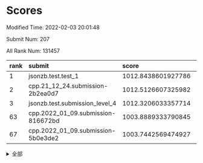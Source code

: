 # Scores

Modified Time: 2022-02-03 20:01:48

Submit Num: 207

All Rank Num: 131457

| rank |               submit               |       score        |       sigma        | pk_num |
| :--- | :--------------------------------- | :----------------- | :----------------- | :----- |
| 1    | jsonzb.test.test_1                 | 1012.8438601927786 | 0.8184176456203522 | 2536   |
| 2    | cpp.21_12_24.submission-2b2ea0d7   | 1012.5126607325982 | 0.845532593127539  | 2542   |
| 3    | jsonzb.test.submission_level_4     | 1012.3206033357714 | 0.7960916540897267 | 2537   |
| 63   | cpp.2022_01_09.submission-816672bd | 1003.8889333790845 | 0.7191230460015409 | 2535   |
| 67   | cpp.2022_01_09.submission-5b0e3de2 | 1003.7442569474927 | 0.6978591904836429 | 2549   |


<details>
<summary>全部</summary>

| rank |                 submit                 |       score        |       sigma        | pk_num |
| :--- | :------------------------------------- | :----------------- | :----------------- | :----- |
| 1    | jsonzb.test.test_1                     | 1012.8438601927786 | 0.8184176456203522 | 2536   |
| 2    | cpp.21_12_24.submission-2b2ea0d7       | 1012.5126607325982 | 0.845532593127539  | 2542   |
| 3    | jsonzb.test.submission_level_4         | 1012.3206033357714 | 0.7960916540897267 | 2537   |
| 4    | gobigger.level_3.submission_level_3_18 | 1012.1806304291794 | 0.7848272455770634 | 2544   |
| 5    | gobigger.level_3.submission_level_3_3  | 1011.7229185454629 | 0.7945269301431306 | 2540   |
| 6    | gobigger.level_3.submission_level_3_13 | 1011.4738510755762 | 0.7814968103238925 | 2537   |
| 7    | gobigger.level_3.submission_level_3_14 | 1011.1796940226149 | 0.7874354261203799 | 2542   |
| 8    | gobigger.level_3.submission_level_3_21 | 1011.043968155093  | 0.7700219122776979 | 2539   |
| 9    | gobigger.level_3.submission_level_3_26 | 1011.0347596463795 | 0.7782719085190701 | 2539   |
| 10   | gobigger.level_3.submission_level_3_35 | 1011.0221478140888 | 0.7940116040451478 | 2544   |
| 11   | gobigger.level_3.submission_level_3_34 | 1010.9700240079096 | 0.771202051133068  | 2543   |
| 12   | gobigger.level_3.submission_level_3_9  | 1010.9613960448852 | 0.7862117816838393 | 2541   |
| 13   | gobigger.level_3.submission_level_3_25 | 1010.8420495069035 | 0.7724375453356982 | 2537   |
| 14   | gobigger.level_3.submission_level_3_49 | 1010.788683585086  | 0.8033881326023073 | 2537   |
| 15   | gobigger.level_3.submission_level_3_32 | 1010.7108710373986 | 0.7769861903750531 | 2539   |
| 16   | gobigger.level_3.submission_level_3_38 | 1010.70635710868   | 0.7420993951853803 | 2543   |
| 17   | gobigger.level_3.submission_level_3_16 | 1010.6357257503705 | 0.7722626250986641 | 2542   |
| 18   | gobigger.level_3.submission_level_3_20 | 1010.5856532656423 | 0.7629179249100212 | 2535   |
| 19   | gobigger.level_3.submission_level_3_48 | 1010.5681735585287 | 0.77563404431393   | 2540   |
| 20   | gobigger.level_3.submission_level_3_30 | 1010.5073576489725 | 0.7669424018751726 | 2535   |
| 21   | gobigger.level_3.submission_level_3_4  | 1010.501034167817  | 0.7690175560774031 | 2542   |
| 22   | gobigger.level_3.submission_level_3_15 | 1010.4534152990557 | 0.7654183056744885 | 2538   |
| 23   | gobigger.level_3.submission_level_3_10 | 1010.410139412657  | 0.760082776874972  | 2539   |
| 24   | gobigger.level_3.submission_level_3_40 | 1010.3800753439689 | 0.7853392928623147 | 2537   |
| 25   | gobigger.level_3.submission_level_3_46 | 1010.3008931229581 | 0.7640822947663822 | 2542   |
| 26   | gobigger.level_3.submission_level_3_22 | 1010.2603444617059 | 0.7664520565729867 | 2541   |
| 27   | gobigger.level_3.submission_level_3_6  | 1010.1250014123915 | 0.7556725829334852 | 2541   |
| 28   | gobigger.level_3.submission_level_3_41 | 1010.108585753612  | 0.7435239827528353 | 2533   |
| 29   | gobigger.level_3.submission_level_3_28 | 1010.0502238884119 | 0.7384068741105462 | 2542   |
| 30   | gobigger.level_3.submission_level_3_44 | 1010.0440483855676 | 0.7504796423666291 | 2541   |
| 31   | gobigger.level_3.submission_level_3_37 | 1010.0204607733003 | 0.7499697985539364 | 2539   |
| 32   | gobigger.level_3.submission_level_3_5  | 1010.0080463813587 | 0.7645930275774875 | 2545   |
| 33   | gobigger.level_3.submission_level_3_31 | 1009.9453239178371 | 0.7686337139486947 | 2536   |
| 34   | gobigger.level_3.submission_level_3_23 | 1009.9228130104195 | 0.748579853727579  | 2540   |
| 35   | gobigger.level_3.submission_level_3_36 | 1009.8915936685116 | 0.7592738290311675 | 2539   |
| 36   | gobigger.level_3.submission_level_3_0  | 1009.8332916898157 | 0.7711632262710562 | 2538   |
| 37   | gobigger.level_3.submission_level_3_19 | 1009.822909706092  | 0.7619099672562188 | 2545   |
| 38   | gobigger.level_3.submission_level_3_29 | 1009.8072361909358 | 0.7570164835785023 | 2535   |
| 39   | gobigger.level_3.submission_level_3_17 | 1009.5372373503042 | 0.7627251551610579 | 2543   |
| 40   | gobigger.level_3.submission_level_3_12 | 1009.5066567782115 | 0.7506557365739365 | 2541   |
| 41   | gobigger.level_3.submission_level_3_7  | 1009.5026997516694 | 0.7736607809486491 | 2544   |
| 42   | gobigger.level_3.submission_level_3_33 | 1009.4309543185315 | 0.7585633828066988 | 2543   |
| 43   | gobigger.level_3.submission_level_3_47 | 1009.4176635273938 | 0.7541907732930028 | 2540   |
| 44   | gobigger.level_3.submission_level_3_24 | 1009.3103805228275 | 0.7751164416994811 | 2536   |
| 45   | gobigger.level_3.submission_level_3_2  | 1009.3038917388938 | 0.7330854352084978 | 2540   |
| 46   | gobigger.level_3.submission_level_3_27 | 1009.2732205196503 | 0.7576578154439016 | 2539   |
| 47   | gobigger.level_3.submission_level_3_43 | 1009.1844429990881 | 0.7538384335953806 | 2539   |
| 48   | gobigger.level_3.submission_level_3_39 | 1009.1114802252646 | 0.7741473845231903 | 2542   |
| 49   | gobigger.level_3.submission_level_3_8  | 1008.9111745794694 | 0.7521343059539243 | 2543   |
| 50   | gobigger.level_3.submission_level_3_11 | 1008.8709018889098 | 0.7622372317411508 | 2542   |
| 51   | gobigger.level_3.submission_level_3_42 | 1008.84891470416   | 0.745020632056332  | 2539   |
| 52   | gobigger.level_3.submission_level_3_1  | 1008.523488236414  | 0.7463260843142502 | 2539   |
| 53   | gobigger.level_3.submission_level_3_45 | 1008.0128774583121 | 0.7282021387287668 | 2545   |
| 54   | gobigger.level_1.submission_level_1_32 | 1005.8898819739279 | 0.7341857210045226 | 2537   |
| 55   | gobigger.level_1.submission_level_1_5  | 1004.5994379154781 | 0.7248626571646107 | 2543   |
| 56   | gobigger.level_1.submission_level_1_6  | 1004.3652255148488 | 0.7310506918739952 | 2537   |
| 57   | gobigger.level_1.submission_level_1_10 | 1004.3453766234568 | 0.7155557394219025 | 2542   |
| 58   | gobigger.level_1.submission_level_1_33 | 1004.1660784723703 | 0.7079508252474788 | 2538   |
| 59   | gobigger.level_1.submission_level_1_18 | 1004.1259066223599 | 0.7204872388450041 | 2540   |
| 60   | gobigger.level_1.submission_level_1_30 | 1004.0500834734104 | 0.7242231423823667 | 2538   |
| 61   | gobigger.level_1.submission_level_1_8  | 1004.0434875849427 | 0.7255762696793904 | 2545   |
| 62   | gobigger.level_1.submission_level_1_23 | 1003.9789080957195 | 0.7361204906563186 | 2536   |
| 63   | cpp.2022_01_09.submission-816672bd     | 1003.8889333790845 | 0.7191230460015409 | 2535   |
| 64   | gobigger.level_1.submission_level_1_21 | 1003.8645105792202 | 0.7292201085199348 | 2532   |
| 65   | gobigger.level_1.submission_level_1_20 | 1003.8315993244586 | 0.734119122488886  | 2540   |
| 66   | gobigger.level_1.submission_level_1_4  | 1003.7658914267405 | 0.7141229286806346 | 2541   |
| 67   | cpp.2022_01_09.submission-5b0e3de2     | 1003.7442569474927 | 0.6978591904836429 | 2549   |
| 68   | gobigger.level_1.submission_level_1_48 | 1003.6380577509273 | 0.7201320707263044 | 2541   |
| 69   | gobigger.level_1.submission_level_1_43 | 1003.598223630206  | 0.7116408068599643 | 2541   |
| 70   | gobigger.level_1.submission_level_1_49 | 1003.5744162668296 | 0.7259158996495213 | 2543   |
| 71   | gobigger.level_1.submission_level_1_29 | 1003.5571381897308 | 0.7127928780270515 | 2540   |
| 72   | gobigger.level_1.submission_level_1_31 | 1003.5340257935003 | 0.7221910483726497 | 2540   |
| 73   | gobigger.level_1.submission_level_1_28 | 1003.4937009094302 | 0.7198758879362425 | 2539   |
| 74   | gobigger.level_1.submission_level_1_12 | 1003.4861371839927 | 0.7146809576643567 | 2539   |
| 75   | gobigger.level_1.submission_level_1_35 | 1003.4344291180274 | 0.7154943768544467 | 2543   |
| 76   | gobigger.level_1.submission_level_1_9  | 1003.4184917878437 | 0.7119389433084619 | 2539   |
| 77   | gobigger.level_1.submission_level_1_26 | 1003.4028483550344 | 0.7155679613642659 | 2539   |
| 78   | gobigger.level_1.submission_level_1_7  | 1003.3775167909828 | 0.7073535110405228 | 2542   |
| 79   | gobigger.level_1.submission_level_1_13 | 1003.3483474043318 | 0.7137890359590576 | 2543   |
| 80   | gobigger.level_1.submission_level_1_40 | 1003.2168324577591 | 0.720096510544682  | 2539   |
| 81   | gobigger.level_1.submission_level_1_15 | 1003.2114031614544 | 0.7308711187238298 | 2540   |
| 82   | gobigger.level_1.submission_level_1_41 | 1003.1672237550869 | 0.7170478967951331 | 2538   |
| 83   | gobigger.level_1.submission_level_1_14 | 1003.142675129349  | 0.7182380601611911 | 2541   |
| 84   | gobigger.level_1.submission_level_1_11 | 1003.1205686119961 | 0.7076522862741079 | 2539   |
| 85   | gobigger.level_1.submission_level_1_19 | 1003.1141885046553 | 0.7105021580281894 | 2540   |
| 86   | gobigger.level_1.submission_level_1_25 | 1003.1130716321412 | 0.701203971088873  | 2542   |
| 87   | gobigger.level_1.submission_level_1_38 | 1003.1120324298493 | 0.7178136479960843 | 2544   |
| 88   | gobigger.level_1.submission_level_1_45 | 1003.0917153285191 | 0.7159936446451522 | 2537   |
| 89   | gobigger.level_1.submission_level_1_42 | 1003.0785487541451 | 0.7192189988596739 | 2541   |
| 90   | gobigger.level_1.submission_level_1_16 | 1003.0660403898197 | 0.7174782853831635 | 2537   |
| 91   | gobigger.level_1.submission_level_1_37 | 1003.0087569490647 | 0.7129319209125226 | 2542   |
| 92   | gobigger.level_1.submission_level_1_34 | 1002.9729814656108 | 0.7193004282285723 | 2544   |
| 93   | gobigger.level_1.submission_level_1_1  | 1002.9254085360553 | 0.7103530598177225 | 2539   |
| 94   | gobigger.level_1.submission_level_1_27 | 1002.8749517707187 | 0.7162139968994953 | 2540   |
| 95   | gobigger.level_1.submission_level_1_24 | 1002.8630794386228 | 0.710591029444844  | 2539   |
| 96   | gobigger.level_1.submission_level_1_22 | 1002.832998513765  | 0.7328666406849051 | 2539   |
| 97   | gobigger.level_1.submission_level_1_2  | 1002.8181297707966 | 0.7136413494878296 | 2542   |
| 98   | gobigger.level_1.submission_level_1_47 | 1002.7716464809288 | 0.724393171204459  | 2539   |
| 99   | gobigger.level_1.submission_level_1_36 | 1002.6398105592094 | 0.7106624518153313 | 2544   |
| 100  | gobigger.level_1.submission_level_1_17 | 1002.5024655622112 | 0.7243276362238191 | 2537   |
| 101  | gobigger.level_1.submission_level_1_39 | 1002.4037285822551 | 0.713659446105431  | 2534   |
| 102  | gobigger.level_1.submission_level_1_44 | 1002.3309960445737 | 0.7146311966626515 | 2543   |
| 103  | gobigger.level_1.submission_level_1_3  | 1002.272772744206  | 0.7096518595175416 | 2537   |
| 104  | gobigger.level_1.submission_level_1_46 | 1002.2104272562666 | 0.7252545842711398 | 2537   |
| 105  | gobigger.level_1.submission_level_1_0  | 1002.2002866082903 | 0.7182483842454592 | 2535   |
| 106  | gobigger.random.submission_random_7    | 997.1767476606221  | 0.7175876379662275 | 2538   |
| 107  | gobigger.random.submission_random_36   | 996.9197235777419  | 0.7045910607500342 | 2543   |
| 108  | gobigger.random.submission_random_1    | 996.9141829704271  | 0.7063351830414245 | 2542   |
| 109  | gobigger.random.submission_random_6    | 996.7824236850219  | 0.715367657198299  | 2538   |
| 110  | gobigger.random.submission_random_18   | 996.712102047633   | 0.7081096347156624 | 2536   |
| 111  | gobigger.random.submission_random_5    | 996.6684679833627  | 0.701198954810254  | 2538   |
| 112  | gobigger.random.submission_random_37   | 996.5096544520778  | 0.7097004080238328 | 2545   |
| 113  | gobigger.random.submission_random_41   | 996.451225273785   | 0.7136145586935073 | 2541   |
| 114  | gobigger.random.submission_random_25   | 996.4441885819249  | 0.7108524523797389 | 2543   |
| 115  | gobigger.random.submission_random_12   | 996.4345079919527  | 0.6970088208171382 | 2538   |
| 116  | gobigger.random.submission_random_27   | 996.3762143724801  | 0.703669349449527  | 2536   |
| 117  | gobigger.random.submission_random_10   | 996.3551367293564  | 0.709032935217819  | 2543   |
| 118  | gobigger.random.submission_random_40   | 996.0714993264284  | 0.7083136301516668 | 2537   |
| 119  | gobigger.random.submission_random_24   | 996.0657649336986  | 0.7141314031535392 | 2539   |
| 120  | gobigger.random.submission_random_16   | 996.0179368209357  | 0.7066848718955742 | 2544   |
| 121  | gobigger.random.submission_random_2    | 996.0161186005124  | 0.7028277869867745 | 2538   |
| 122  | gobigger.random.submission_random_35   | 995.9635229204969  | 0.712858782213807  | 2547   |
| 123  | gobigger.random.submission_random_28   | 995.9519484166302  | 0.7266167405810124 | 2540   |
| 124  | gobigger.random.submission_random_38   | 995.9089437982767  | 0.7026932854983496 | 2538   |
| 125  | gobigger.random.submission_random_30   | 995.8913747235846  | 0.702935720662244  | 2536   |
| 126  | gobigger.random.submission_random_14   | 995.8212192523519  | 0.7056394801003125 | 2537   |
| 127  | gobigger.random.submission_random_33   | 995.8102741724645  | 0.7106149157018318 | 2546   |
| 128  | gobigger.random.submission_random_29   | 995.755700461768   | 0.7114194124822294 | 2540   |
| 129  | gobigger.random.submission_random_48   | 995.7488586059212  | 0.7051033893333576 | 2538   |
| 130  | gobigger.random.submission_random_26   | 995.6785584866378  | 0.709794165411249  | 2539   |
| 131  | gobigger.random.submission_random_31   | 995.624732307897   | 0.7043654630736884 | 2538   |
| 132  | gobigger.random.submission_random_39   | 995.6070510067221  | 0.7242861811009587 | 2538   |
| 133  | gobigger.random.submission_random_34   | 995.570339495359   | 0.7087473832016188 | 2548   |
| 134  | gobigger.random.submission_random_47   | 995.5406993580215  | 0.7175494869638892 | 2541   |
| 135  | gobigger.random.submission_random_22   | 995.4616795338294  | 0.7133387831223551 | 2539   |
| 136  | gobigger.random.submission_random_44   | 995.4473694563765  | 0.7064000855506376 | 2546   |
| 137  | gobigger.random.submission_random_46   | 995.4411764347625  | 0.7302365740471326 | 2540   |
| 138  | gobigger.random.submission_random_8    | 995.4232623752453  | 0.7045691368171577 | 2536   |
| 139  | gobigger.random.submission_random_20   | 995.4211372749946  | 0.707063625878498  | 2546   |
| 140  | gobigger.random.submission_random_19   | 995.419720127686   | 0.7015235043684155 | 2537   |
| 141  | gobigger.random.submission_random_0    | 995.3944558734598  | 0.7232877922534846 | 2541   |
| 142  | gobigger.random.submission_random_45   | 995.3831772319625  | 0.712319845397864  | 2540   |
| 143  | gobigger.random.submission_random_49   | 995.282764297958   | 0.7117497802011276 | 2540   |
| 144  | gobigger.random.submission_random_42   | 995.1997710129292  | 0.7303777397791378 | 2544   |
| 145  | gobigger.random.submission_random_32   | 995.1717252543542  | 0.71901473081823   | 2540   |
| 146  | gobigger.random.submission_random_13   | 995.1410332062292  | 0.7077082003547843 | 2540   |
| 147  | gobigger.random.submission_random_4    | 995.1087471802703  | 0.7151669174111495 | 2539   |
| 148  | gobigger.random.submission_random_43   | 995.1048931058592  | 0.7073420544675453 | 2546   |
| 149  | gobigger.random.submission_random_15   | 995.0868197464556  | 0.7204377847455439 | 2538   |
| 150  | gobigger.random.submission_random_11   | 995.0629686711678  | 0.7177488749794423 | 2540   |
| 151  | gobigger.random.submission_random_3    | 995.0162372352412  | 0.7097796778021008 | 2541   |
| 152  | gobigger.random.submission_random_9    | 994.8282729031177  | 0.7045059629573879 | 2539   |
| 153  | gobigger.random.submission_random_17   | 994.7174133753439  | 0.7070639240834674 | 2540   |
| 154  | gobigger.random.submission_random_23   | 994.3652182138624  | 0.7248800156909702 | 2544   |
| 155  | gobigger.random.submission_random_21   | 994.14969258042    | 0.7289519403019832 | 2531   |
| 156  | gobigger.level_2.submission_level_2_16 | 993.5481573558434  | 0.7290941971233172 | 2540   |
| 157  | gobigger.level_2.submission_level_2_30 | 993.3650440651173  | 0.7289822812787587 | 2542   |
| 158  | gobigger.level_2.submission_level_2_20 | 993.2785106915105  | 0.7254332331931178 | 2542   |
| 159  | gobigger.level_2.submission_level_2_17 | 993.2160573295932  | 0.7408527804506725 | 2540   |
| 160  | gobigger.level_2.submission_level_2_9  | 993.1194976545133  | 0.727844874921257  | 2541   |
| 161  | gobigger.level_2.submission_level_2_47 | 992.8607459835001  | 0.7424329560243828 | 2543   |
| 162  | gobigger.level_2.submission_level_2_3  | 992.8440337342766  | 0.7338042542666526 | 2534   |
| 163  | gobigger.level_2.submission_level_2_27 | 992.8409499662162  | 0.73436443509978   | 2543   |
| 164  | gobigger.level_2.submission_level_2_40 | 992.7911922546457  | 0.7370014489473172 | 2548   |
| 165  | gobigger.level_2.submission_level_2_0  | 992.7127100000025  | 0.738613680106817  | 2540   |
| 166  | gobigger.level_2.submission_level_2_15 | 992.6772398016589  | 0.7517762845878487 | 2536   |
| 167  | gobigger.level_2.submission_level_2_33 | 992.6161239070426  | 0.7501780679912161 | 2539   |
| 168  | gobigger.level_2.submission_level_2_14 | 992.6103121856025  | 0.7490458420644798 | 2540   |
| 169  | gobigger.level_2.submission_level_2_41 | 992.6039433383891  | 0.7310754996728901 | 2547   |
| 170  | gobigger.level_2.submission_level_2_7  | 992.5415406579071  | 0.7460823172000794 | 2544   |
| 171  | gobigger.level_2.submission_level_2_31 | 992.5157492440758  | 0.738312781299655  | 2543   |
| 172  | gobigger.level_2.submission_level_2_1  | 992.4868084224235  | 0.7368081154763667 | 2541   |
| 173  | gobigger.level_2.submission_level_2_24 | 992.4172887544071  | 0.7457304720219775 | 2533   |
| 174  | gobigger.level_2.submission_level_2_28 | 992.4046060581751  | 0.7378788164501882 | 2543   |
| 175  | gobigger.level_2.submission_level_2_46 | 992.3600489497758  | 0.7476825593083044 | 2544   |
| 176  | gobigger.level_2.submission_level_2_11 | 992.3314408732037  | 0.7332800697420329 | 2542   |
| 177  | gobigger.level_2.submission_level_2_13 | 992.2499853915313  | 0.7344694918294516 | 2542   |
| 178  | gobigger.level_2.submission_level_2_22 | 992.2125420525707  | 0.7648696648699363 | 2534   |
| 179  | gobigger.level_2.submission_level_2_34 | 992.1263488804146  | 0.7389701002632265 | 2549   |
| 180  | gobigger.level_2.submission_level_2_6  | 992.1015898067567  | 0.747557738335945  | 2537   |
| 181  | gobigger.level_2.submission_level_2_10 | 992.072061872844   | 0.749684425716481  | 2540   |
| 182  | gobigger.level_2.submission_level_2_8  | 992.0693389942419  | 0.746762305866914  | 2536   |
| 183  | gobigger.level_2.submission_level_2_18 | 992.0071812070216  | 0.7586119941014571 | 2539   |
| 184  | gobigger.level_2.submission_level_2_42 | 991.9641161478341  | 0.7370625071140439 | 2545   |
| 185  | gobigger.level_2.submission_level_2_25 | 991.9270351342633  | 0.7404191627080222 | 2538   |
| 186  | gobigger.level_2.submission_level_2_43 | 991.9009125487909  | 0.7292753960430953 | 2540   |
| 187  | gobigger.level_2.submission_level_2_44 | 991.8922375079952  | 0.7566157372093054 | 2539   |
| 188  | gobigger.level_2.submission_level_2_4  | 991.784490666532   | 0.7399003602951751 | 2543   |
| 189  | gobigger.level_2.submission_level_2_48 | 991.7577724206734  | 0.7461431948411471 | 2539   |
| 190  | gobigger.level_2.submission_level_2_2  | 991.7505714202382  | 0.7584095924381249 | 2539   |
| 191  | gobigger.level_2.submission_level_2_19 | 991.5171372475811  | 0.7480283407093122 | 2540   |
| 192  | gobigger.level_2.submission_level_2_39 | 991.4873154805924  | 0.7482681410377443 | 2537   |
| 193  | gobigger.level_2.submission_level_2_5  | 991.4868413085858  | 0.7310615298205297 | 2539   |
| 194  | gobigger.level_2.submission_level_2_35 | 991.4348762490366  | 0.7457804740129271 | 2541   |
| 195  | gobigger.level_2.submission_level_2_38 | 991.4250260725458  | 0.7554044231699222 | 2546   |
| 196  | gobigger.level_2.submission_level_2_29 | 991.4154862929506  | 0.7371832884690871 | 2541   |
| 197  | gobigger.level_2.submission_level_2_49 | 991.3541775167951  | 0.7487624058826354 | 2542   |
| 198  | gobigger.level_2.submission_level_2_12 | 991.2802438522402  | 0.7567743756881107 | 2542   |
| 199  | gobigger.level_2.submission_level_2_36 | 991.2800822356576  | 0.7451434472949733 | 2541   |
| 200  | gobigger.level_2.submission_level_2_37 | 991.0979304411724  | 0.7544277295474114 | 2540   |
| 201  | gobigger.level_2.submission_level_2_45 | 991.0407148853773  | 0.7503794372230338 | 2544   |
| 202  | gobigger.level_2.submission_level_2_32 | 990.7872109229207  | 0.7474338096155002 | 2541   |
| 203  | gobigger.level_2.submission_level_2_23 | 990.6754646455282  | 0.7799242265489443 | 2540   |
| 204  | gobigger.level_2.submission_level_2_26 | 990.1877830046234  | 0.7961264393412194 | 2542   |
| 205  | gobigger.level_2.submission_level_2_21 | 989.7632305922685  | 0.7557092127573775 | 2542   |
| 206  | gobigger.none.submission_none_0        | 977.1391577034732  | 1.4153436088900553 | 2542   |
| 207  | gobigger.none.submission_none_1        | 975.1837158968965  | 1.5422020086229633 | 2543   |

</details>